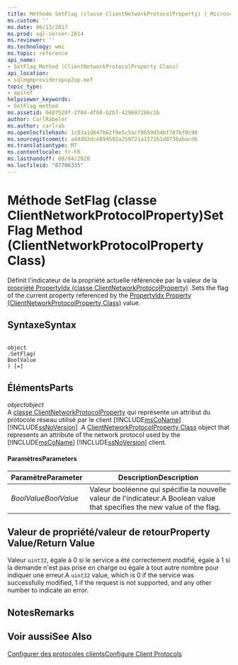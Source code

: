 ```yaml
---
title: Méthode SetFlag (classe ClientNetworkProtocolProperty) | Microsoft Docs
ms.custom: ''
ms.date: 06/13/2017
ms.prod: sql-server-2014
ms.reviewer: ''
ms.technology: wmi
ms.topic: reference
api_name:
- SetFlag Method (ClientNetworkProtocolProperty Class)
api_location:
- sqlmgmproviderxpsp2up.mof
topic_type:
- apiref
helpviewer_keywords:
- SetFlag method
ms.assetid: 0407520f-2f84-4f68-b2b7-429697286c1b
author: CarlRabeler
ms.author: carlrab
ms.openlocfilehash: 1c83a1d647b62f0e5c5acf0659d54bf787bf0c96
ms.sourcegitcommit: ad4d92dce894592a259721a1571b1d8736abacdb
ms.translationtype: MT
ms.contentlocale: fr-FR
ms.lasthandoff: 08/04/2020
ms.locfileid: "87706335"
---
```

# <a name="setflag-method-clientnetworkprotocolproperty-class"></a><span data-ttu-id="cc8fa-102">Méthode SetFlag (classe ClientNetworkProtocolProperty)</span><span class="sxs-lookup"><span data-stu-id="cc8fa-102">SetFlag Method (ClientNetworkProtocolProperty Class)</span></span>
  <span data-ttu-id="cc8fa-103">Définit l'indicateur de la propriété actuelle référencée par la valeur de la [propriété PropertyIdx (classe ClientNetworkProtocolProperty)](clientnetworkprotocolproperty-class.md) .</span><span class="sxs-lookup"><span data-stu-id="cc8fa-103">Sets the flag of the current property referenced by the [PropertyIdx Property (ClientNetworkProtocolProperty Class)](clientnetworkprotocolproperty-class.md) value.</span></span>  
  
## <a name="syntax"></a><span data-ttu-id="cc8fa-104">Syntaxe</span><span class="sxs-lookup"><span data-stu-id="cc8fa-104">Syntax</span></span>  
  
```  
  
object  
.SetFlag(  
BoolValue  
) [=]  
```  
  
## <a name="parts"></a><span data-ttu-id="cc8fa-105">Éléments</span><span class="sxs-lookup"><span data-stu-id="cc8fa-105">Parts</span></span>  
 <span data-ttu-id="cc8fa-106">*object*</span><span class="sxs-lookup"><span data-stu-id="cc8fa-106">*object*</span></span>  
 <span data-ttu-id="cc8fa-107">A [classe ClientNetworkProtocolProperty](clientnetworkprotocolproperty-class.md) qui représente un attribut du protocole réseau utilisé par le client [!INCLUDE[msCoName](../../../includes/msconame-md.md)] [!INCLUDE[ssNoVersion](../../../includes/ssnoversion-md.md)] .</span><span class="sxs-lookup"><span data-stu-id="cc8fa-107">A [ClientNetworkProtocolProperty Class](clientnetworkprotocolproperty-class.md) object that represents an attribute of the network protocol used by the [!INCLUDE[msCoName](../../../includes/msconame-md.md)] [!INCLUDE[ssNoVersion](../../../includes/ssnoversion-md.md)] client.</span></span>  
  
#### <a name="parameters"></a><span data-ttu-id="cc8fa-108">Paramètres</span><span class="sxs-lookup"><span data-stu-id="cc8fa-108">Parameters</span></span>  
  
|<span data-ttu-id="cc8fa-109">Paramètre</span><span class="sxs-lookup"><span data-stu-id="cc8fa-109">Parameter</span></span>|<span data-ttu-id="cc8fa-110">Description</span><span class="sxs-lookup"><span data-stu-id="cc8fa-110">Description</span></span>|  
|---------------|-----------------|  
|<span data-ttu-id="cc8fa-111">*BoolValue*</span><span class="sxs-lookup"><span data-stu-id="cc8fa-111">*BoolValue*</span></span>|<span data-ttu-id="cc8fa-112">Valeur booléenne qui spécifie la nouvelle valeur de l'indicateur.</span><span class="sxs-lookup"><span data-stu-id="cc8fa-112">A Boolean value that specifies the new value of the flag.</span></span>|  
  
## <a name="property-valuereturn-value"></a><span data-ttu-id="cc8fa-113">Valeur de propriété/valeur de retour</span><span class="sxs-lookup"><span data-stu-id="cc8fa-113">Property Value/Return Value</span></span>  
 <span data-ttu-id="cc8fa-114">Valeur `uint32`, égale à 0 si le service a été correctement modifié, égale à 1 si la demande n'est pas prise en charge ou égale à tout autre nombre pour indiquer une erreur.</span><span class="sxs-lookup"><span data-stu-id="cc8fa-114">A `uint32` value, which is 0 if the service was successfully modified, 1 if the request is not supported, and any other number to indicate an error.</span></span>  
  
## <a name="remarks"></a><span data-ttu-id="cc8fa-115">Notes</span><span class="sxs-lookup"><span data-stu-id="cc8fa-115">Remarks</span></span>  
  
## <a name="see-also"></a><span data-ttu-id="cc8fa-116">Voir aussi</span><span class="sxs-lookup"><span data-stu-id="cc8fa-116">See Also</span></span>  
 [<span data-ttu-id="cc8fa-117">Configurer des protocoles clients</span><span class="sxs-lookup"><span data-stu-id="cc8fa-117">Configure Client Protocols</span></span>](../../../database-engine/configure-windows/configure-client-protocols.md)  
  
  
